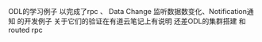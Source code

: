 ODL的学习例子 以完成了rpc 、 Data Change 监听数据数变化、Notification通知  的开发例子 关于它们的验证在有道云笔记上有说明
还差ODL的集群搭建 和  routed rpc
